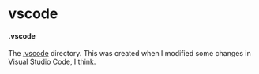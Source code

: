 # vscode

#### .vscode

The [.vscode](https://github.com/JamieBort/LearningDirectory/tree/master/.vscode) directory. This was created when I modified some changes in Visual Studio Code, I think.
